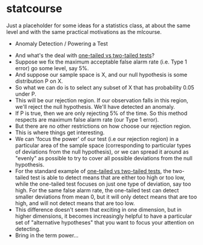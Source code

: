 # statcourse
Just a placeholder for some ideas for a statistics class, at about the same level and with the same practical motivations as the mlcourse.

* Anomaly Detection / Powering a Test
- And what's the deal with [one-tailed vs two-tailed tests](https://stats.idre.ucla.edu/other/mult-pkg/faq/general/faq-what-are-the-differences-between-one-tailed-and-two-tailed-tests/)?
- Suppose we fix the maximum acceptable false alarm rate (i.e. Type 1 error) go some level, say 5%.
- And suppose our sample space is X, and our null hypothesis is some distribution P on X.
- So what we can do is to select any subset of X that has probability 0.05 under P.
- This will be our rejection region. If our observation falls in this region,
  we'll reject the null hypothesis. We'll have detected an anomaly.
- If P is true, then we are only rejecting 5% of the time.  So this method respects are maximum false alarm rate (our Type 1 error).
- But there are no other restrictions on how choose our rejection region.
- This is where things get interesting.
- We can 'focus the power' of our test (i.e our rejection region) in a particular area of the sample space (corresponding to particular types of deviations from the null hypothesis), or we can spread it around as "evenly" as possible to try to cover all possible deviations from the null hypothesis.
- For the standard example of [one-tailed vs two-tailed tests](https://stats.idre.ucla.edu/other/mult-pkg/faq/general/faq-what-are-the-differences-between-one-tailed-and-two-tailed-tests/), the two-tailed test is able to detect means that are either too high or too low, while the one-tailed test focuses on just one type of deviation, say too high.  For the same false alarm rate, the one-tailed test can detect smaller deviations from mean 0, but it will only detect means that are too high, and will not detect means that are too low.
- This difference doesn't seem that exciting in one dimension, but in higher dimensions, it becomes increasingly helpful to have a particular set of "alternative hypotheses" that you want to focus your attention on detecting.  
- Bring in the term power...
